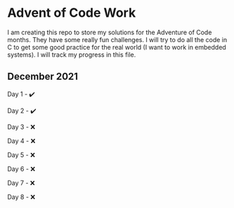 # Advent of Code Work
I am creating this repo to store my solutions for the Adventure of Code months. They have some really fun challenges. I will try to do all the code in C to get some good practice for the real world (I want to work in embedded systems). I will track my progress in this file.

## December 2021
Day 1 - :heavy_check_mark:

Day 2 - :heavy_check_mark:

Day 3 - :x:

Day 4 - :x:

Day 5 - :x:

Day 6 - :x:

Day 7 - :x:

Day 8 - :x:
